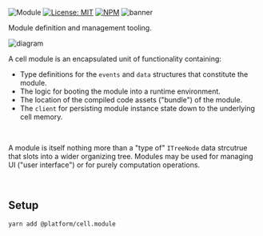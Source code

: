 ![Module](https://img.shields.io/badge/%40platform-cell.module.sys-%23EA4E7E.svg)
[![License: MIT](https://img.shields.io/badge/license-MIT-blue.svg)](https://opensource.org/licenses/MIT)
[![NPM](https://img.shields.io/npm/v/@platform/cell.module.sys.svg?colorB=blue&style=flat)](https://www.npmjs.com/package/@platform/cell.module.sys)
![banner](https://user-images.githubusercontent.com/185555/90992411-b7227300-e603-11ea-9830-1db8e30e2c2a.png)

Module definition and management tooling.

![diagram](https://user-images.githubusercontent.com/185555/90992466-07013a00-e604-11ea-893a-7381db96ab76.png)

A cell module is an encapsulated unit of functionality containing:

- Type definitions for the `events` and `data` structures that constitute the module.
- The logic for booting the module into a runtime environment.
- The location of the compiled code assets ("bundle") of the module.
- The `client` for persisting module instance state down to the underlying cell memory.

<p>&nbsp;<p>

A module is itself nothing more than a "type of" `ITreeNode` data strcutrue that slots into a wider organizing tree. Modules may be used for managing UI ("user interface") or for purely computation operations.

<p>&nbsp;<p>

## Setup

    yarn add @platform/cell.module

<p>&nbsp;<p>
<p>&nbsp;<p>
